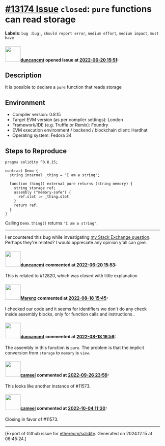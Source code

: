 # [\#13174 Issue](https://github.com/ethereum/solidity/issues/13174) `closed`: `pure` functions can read storage
**Labels**: `bug :bug:`, `should report error`, `medium effort`, `medium impact`, `must have`


#### <img src="https://avatars.githubusercontent.com/u/1207590?v=4" width="50">[duncancmt](https://github.com/duncancmt) opened issue at [2022-06-20 15:51](https://github.com/ethereum/solidity/issues/13174):

## Description

It is possible to declare a `pure` function that reads storage

## Environment

- Compiler version: 0.8.15
- Target EVM version (as per compiler settings): London
- Framework/IDE (e.g. Truffle or Remix): Foundry
- EVM execution environment / backend / blockchain client: Hardhat
- Operating system: Fedora 34

## Steps to Reproduce

```solidity
pragma solidity ^0.8.15;

contract Demo {
  string internal _thing = "I am a string";

  function thing() external pure returns (string memory) {
    string storage ref;
    assembly ("memory-safe") {
      ref.slot := _thing.slot
    }
    return ref;
  }
}
```

Calling `Demo.thing()` returns `"I am a string"`.

---

I encountered this bug while investigating [my Stack Exchange question](https://ethereum.stackexchange.com/questions/130470/copying-strings-and-bytes-from-memory-to-storage-via-storage-references). Perhaps they're related? I would appreciate any opinion y'all can give.
<!--
Please provide a *minimal* source code example to trigger the bug you have found.
Please also mention any command line flags that are necessary for triggering the bug.
Provide as much information as necessary to reproduce the bug.

```solidity
// Some *minimal* Solidity source code to reproduce the bug.
// ...
```
-->


#### <img src="https://avatars.githubusercontent.com/u/1207590?v=4" width="50">[duncancmt](https://github.com/duncancmt) commented at [2022-06-20 15:53](https://github.com/ethereum/solidity/issues/13174#issuecomment-1160611219):

This is related to #12820, which was closed with little explanation

#### <img src="https://avatars.githubusercontent.com/u/424752?u=2d50de05ec528b9b84f8b905a56e90669b0f8927&v=4" width="50">[Marenz](https://github.com/Marenz) commented at [2022-08-18 15:45](https://github.com/ethereum/solidity/issues/13174#issuecomment-1219652509):

I checked our code and it seems for identifiers we don't do any check inside assembly blocks, only for function calls and instructions..

#### <img src="https://avatars.githubusercontent.com/u/1207590?v=4" width="50">[duncancmt](https://github.com/duncancmt) commented at [2022-08-18 19:59](https://github.com/ethereum/solidity/issues/13174#issuecomment-1219900393):

The assembly in this function is `pure`. The problem is that the implicit conversion from `storage` to `memory` is `view`.

#### <img src="https://avatars.githubusercontent.com/u/137030?v=4" width="50">[cameel](https://github.com/cameel) commented at [2022-09-26 23:59](https://github.com/ethereum/solidity/issues/13174#issuecomment-1258796875):

This looks like another instance of #11573.

#### <img src="https://avatars.githubusercontent.com/u/137030?v=4" width="50">[cameel](https://github.com/cameel) commented at [2022-10-04 11:30](https://github.com/ethereum/solidity/issues/13174#issuecomment-1266821568):

Closing in favor of #11573.


-------------------------------------------------------------------------------



[Export of Github issue for [ethereum/solidity](https://github.com/ethereum/solidity). Generated on 2024.12.15 at 06:45:24.]
